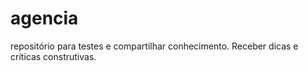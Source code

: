 # agencia
repositório para testes e compartilhar conhecimento. Receber dicas e críticas construtivas.
